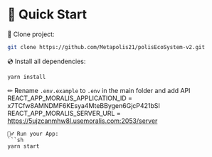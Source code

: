 # 🚀 Quick Start

📄 Clone project:
```sh
git clone https://github.com/Metapolis21/polisEcoSystem-v2.git
```
💿 Install all dependencies:
```sh
yarn install 
```
✏ Rename `.env.example` to `.env` in the main folder and add API
REACT_APP_MORALIS_APPLICATION_ID = x7TCfw8AMNDMF6KEsya4MteBBygen6GjcP421bSI
REACT_APP_MORALIS_SERVER_URL = https://5ujzcanmhw8l.usemoralis.com:2053/server
```
🚴‍♂️ Run your App:
```sh
yarn start
```



